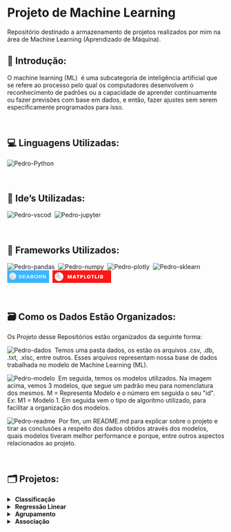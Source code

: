 # Projeto de Machine Learning
Repositório destinado a armazenamento de projetos realizados por mim na área de Machine Learning (Aprendizado de Máquina).

## 📰&nbsp;Introdução:
O machine learning (ML)  é uma subcategoria de inteligência artificial que se refere ao processo pelo qual os computadores desenvolvem o reconhecimento de padrões ou a capacidade de aprender continuamente ou fazer previsões com base em dados, e então, fazer ajustes sem serem especificamente programados para isso.

<br>

## 💻&nbsp;Linguagens Utilizadas:
<img alt="Pedro-Python" src="https://img.shields.io/badge/Python-14354C?style=for-the-badge&logo=python&logoColor=white">&nbsp;

<br>

## 📱&nbsp;Ide’s Utilizadas:
<img alt="Pedro-vscod" src="https://img.shields.io/badge/Visual_Studio_Code-0078D4?style=for-the-badge&logo=visual%20studio%20code&logoColor=white">&nbsp;
<img alt="Pedro-jupyter" src="https://img.shields.io/badge/jupyter-%23FA0F00.svg?style=for-the-badge&logo=jupyter&logoColor=white">&nbsp;

<br>

## 🧩&nbsp;Frameworks Utilizados:
<img alt="Pedro-pandas" src="https://img.shields.io/badge/pandas-%23150458.svg?style=for-the-badge&logo=pandas&logoColor=white">&nbsp;
<img alt="Pedro-numpy" src="https://img.shields.io/badge/numpy-%23013243.svg?style=for-the-badge&logo=numpy&logoColor=white">&nbsp;
<img alt="Pedro-plotly" src="https://img.shields.io/badge/Plotly-%233F4F75.svg?style=for-the-badge&logo=plotly&logoColor=white">&nbsp;
<img alt="Pedro-sklearn" src="https://img.shields.io/badge/scikit--learn-%23F7931E.svg?style=for-the-badge&logo=scikit-learn&logoColor=white">&nbsp;
<img alt="Pedro-seabron" height="29" src="https://github.com/pedrrocabral/Projeto-de-Machine-Learning/blob/f47d5cdc5e589d36542d1d370818e35c60a17d14/img/seaborn_bdges.png">&nbsp;
<img alt="Pedro-matplotlib" height="29" src="https://github.com/pedrrocabral/Projeto-de-Machine-Learning/blob/837a171c5e8e1e4a2d3303123b98e04c699d804a/img/Matplotlib.png">&nbsp;

<br>

## 🗃️&nbsp;Como os Dados Estão Organizados:

Os Projeto desse Repositórios estão organizados da seguinte forma:

<img alt="Pedro-dados" src="https://github.com/pedrrocabral/Projetos-de-Machine-Learning/blob/a63d158325dab56d9d16a6543d591e1c6c8faf94/img/dados.png">&nbsp;
Temos uma pasta dados, os estão os arquivos .csv, .db, .txt, .xlsc, entre outros. Esses arquivos representam nossa base de dados trabalhada no modelo de Machine Learning (ML).


<img alt="Pedro-modelo" src="https://github.com/pedrrocabral/Projetos-de-Machine-Learning/blob/a63d158325dab56d9d16a6543d591e1c6c8faf94/img/Modelos.png">&nbsp;
Em seguida, temos os modelos utilizados. Na imagem acima, vemos 3 modelos, que segue um padrão meu para nomenclatura dos mesmos. M = Representa Modelo e o número em seguida o seu "id". Ex: M1 = Modelo 1. Em seguida vem o tipo de algoritmo utilizado, para facilitar a organização dos modelos.


<img alt="Pedro-readme" src="https://github.com/pedrrocabral/Projetos-de-Machine-Learning/blob/a63d158325dab56d9d16a6543d591e1c6c8faf94/img/Readme.png">&nbsp;
Por fim, um README.md para explicar sobre o projeto e tirar as conclusões a respeito dos dados obtidos através dos modelos, quais modelos tiveram melhor performance e porque, entre outros aspectos relacionados ao projeto.

<br>

## 🗂️&nbsp;Projetos:

<details>
  <summary><b>&nbsp;Classificação</b></summary>
  <table align="center">
    <thread>
      <th>Projetos</th><th>Links</th>
      <tr><td>Detecção de Fraude no Cartão de Crédito</td><td><a href="https://github.com/pedrrocabral/Projetos-de-Machine-Learning/tree/main/Projetos/Classifica%C3%A7%C3%A3o/Detec%C3%A7%C3%A3o_de_Fraude_no_Cart%C3%A3o_de_Cr%C3%A9dito">Link</a></td></tr>
    </thread>
  </table>
</details>
<details>
  <summary><b>&nbsp;Regressão Linear</b></summary>
  <table align="center">
    <thread>
      <th>Projeto</th><th>Links</th>
      <tr><td>Previsão de Preço de Imóvel</td><td><a href="https://github.com/pedrrocabral/Projetos-de-Machine-Learning/tree/main/Projetos/Regress%C3%A3o%20Linear/Previs%C3%A3o_de_Pre%C3%A7o_de_Im%C3%B3vel">Link</a></td></tr>
    </thread>
  </table>
</details>
<details>
  <summary><b>&nbsp;Agrupamento</b></summary>
  <table align="center">
    <thread>
      <th>Projeto</th><th>Links</th>
    </thread>
  </table>
</details>
<details>
  <summary><b>&nbsp;Associação</b></summary>
  <table align="center">
    <thread>
      <th>Projeto</th><th>Links</th>
    </thread>
  </table>
</details>
